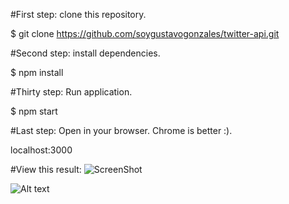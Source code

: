 #First step: clone this repository.

$ git clone https://github.com/soygustavogonzales/twitter-api.git

#Second step: install dependencies.

$ npm install

#Thirty step: Run application.

$ npm start

#Last step: Open in your browser. Chrome is better :).

localhost:3000

#View this result:
![ScreenShot](https://www.dropbox.com/s/0wer70zegvty3mc/pantalla-twitter-app.jpg?dl=0)

![Alt text](https://www.dropbox.com/s/0wer70zegvty3mc/pantalla-twitter-app.jpg?dl=0)

